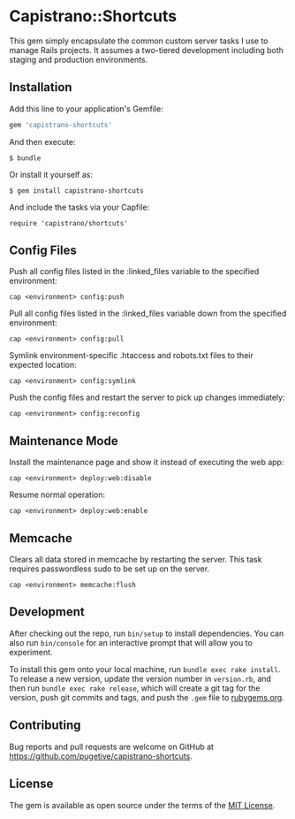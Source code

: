 # Capistrano::Shortcuts

This gem simply encapsulate the common custom server tasks I use to manage Rails projects. It assumes a two-tiered development including both staging and production environments.


## Installation

Add this line to your application's Gemfile:

```ruby
gem 'capistrano-shortcuts'
```


And then execute:

    $ bundle

Or install it yourself as:

    $ gem install capistrano-shortcuts


And include the tasks via your Capfile:

    require 'capistrano/shortcuts'

## Config Files

Push all config files listed in the :linked_files variable to the specified environment:

    cap <environment> config:push


Pull all config files listed in the :linked_files variable down from the specified environment:

    cap <environment> config:pull


Symlink environment-specific .htaccess and robots.txt files to their expected location:

    cap <environment> config:symlink


Push the config files and restart the server to pick up changes immediately:

    cap <environment> config:reconfig


## Maintenance Mode

Install the maintenance page and show it instead of executing the web app:

    cap <environment> deploy:web:disable


Resume normal operation:

    cap <environment> deploy:web:enable


## Memcache

Clears all data stored in memcache by restarting the server. This task requires passwordless sudo to be set up on the server.

    cap <environment> memcache:flush

## Development

After checking out the repo, run `bin/setup` to install dependencies. You can also run `bin/console` for an interactive prompt that will allow you to experiment.

To install this gem onto your local machine, run `bundle exec rake install`. To release a new version, update the version number in `version.rb`, and then run `bundle exec rake release`, which will create a git tag for the version, push git commits and tags, and push the `.gem` file to [rubygems.org](https://rubygems.org).

## Contributing

Bug reports and pull requests are welcome on GitHub at https://github.com/pugetive/capistrano-shortcuts.

## License

The gem is available as open source under the terms of the [MIT License](https://opensource.org/licenses/MIT).
